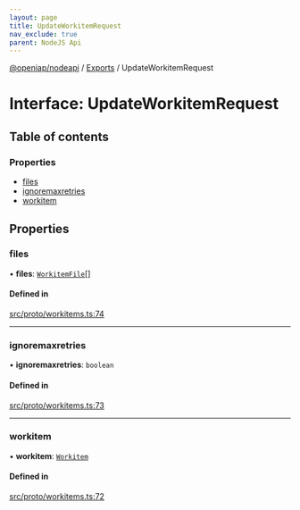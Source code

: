 ```yaml
---
layout: page
title: UpdateWorkitemRequest
nav_exclude: true
parent: NodeJS Api
---
```

[@openiap/nodeapi](../README.html) / [Exports](../modules.html) / UpdateWorkitemRequest

# Interface: UpdateWorkitemRequest

## Table of contents

### Properties

- [files](UpdateWorkitemRequest.html#files)
- [ignoremaxretries](UpdateWorkitemRequest.html#ignoremaxretries)
- [workitem](UpdateWorkitemRequest.html#workitem)

## Properties

### files

• **files**: [`WorkitemFile`](../modules.html#workitemfile)[]

#### Defined in

[src/proto/workitems.ts:74](https://github.com/openiap/nodeapi/blob/a6b5438/src/proto/workitems.ts#L74)

___

### ignoremaxretries

• **ignoremaxretries**: `boolean`

#### Defined in

[src/proto/workitems.ts:73](https://github.com/openiap/nodeapi/blob/a6b5438/src/proto/workitems.ts#L73)

___

### workitem

• **workitem**: [`Workitem`](../modules.html#workitem)

#### Defined in

[src/proto/workitems.ts:72](https://github.com/openiap/nodeapi/blob/a6b5438/src/proto/workitems.ts#L72)
